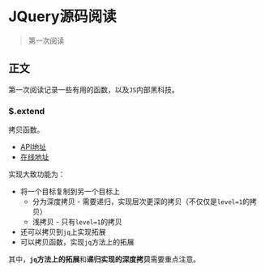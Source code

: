 # JQuery源码阅读
> 第一次阅读

## 正文

第一次阅读记录一些有用的函数，以及`JS`内部黑科技。

### $.extend

拷贝函数。

* [API地址](https://api.jquery.com/jquery.extend/)
* [在线地址](https://jsfiddle.net/boilerplate/jquery/)

实现大致功能为：

* 将一个目标复制到另一个目标上
    * 分为深度拷贝 - 需要递归，实现层次更深的拷贝（不仅仅是`level=1`的拷贝）
    * 浅拷贝 - 只有`level=1`的拷贝
* 还可以拷贝到`jq`上实现拓展
* 可以拷贝函数，实现`jq`方法上的拓展

其中，**`jq`方法上的拓展**和**递归实现的深度拷贝**需要重点注意。
